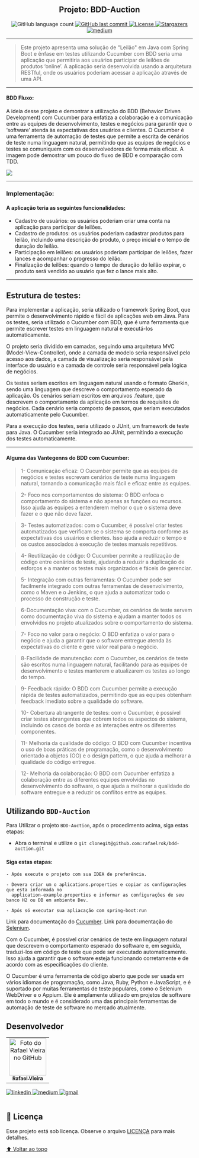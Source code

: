<h2 align="center"> 
  Projeto: BDD-Auction
</h2>


<!---Esses são exemplos. Veja https://shields.io para outras pessoas ou para personalizar este conjunto de escudos. Você pode querer incluir dependências, status do projeto e informações de licença aqui--->

<p align="center">
      <img alt="GitHub language count" src="https://img.shields.io/github/languages/top/rafaelrok/movieflix">
     <a href="https://github.com/bdd-auction/README.md/commits/master">
      <img alt="GitHub last commit" src="https://img.shields.io/github/last-commit/rafaelrok/bdd-auction">
     </a>
     <a href="https://github.com/rafaelrok/bdd-auction/blob/main/LICENSE">
      <img alt="License" src="https://img.shields.io/github/license/rafaelrok/bdd-auction">
     </a>  
     <a href="https://github.com/rafaelrok/README-ecoleta/stargazers">
      <img alt="Stargazers" src="https://img.shields.io/github/stars/rafaelrok/bdd-auction?style=social">
     </a>
     <a href="https://medium.com/@rafael">
      <img alt="medium" src="https://img.shields.io/twitter/url?label=Medium&logo=medium&style=social&url=https%3A%2F%2Fmedium.com%2F%40rafael.">
     </a>
  </p>

---
> Este projeto apresenta uma solução de "Leilão" em Java com Spring Boot e ênfase em testes utilizando Cucumber com BDD 
> seria uma aplicação que permitiria aos usuários participar de leilões de produtos ‘online’. A aplicação seria desenvolvida 
> usando a arquitetura RESTful, onde os usuários poderiam acessar a aplicação através de uma API.


---
#### BDD Fluxo:
A ideia desse projeto e demontrar a utilização do BDD (Behavior Driven Development) com Cucumber para enfatiza a colaboração e a comunicação 
entre as equipes de desenvolvimento, testes e negócios para garantir que o ‘software’ atenda às expectativas dos usuários e clientes. 
O Cucumber é uma ferramenta de automação de testes que permite a escrita de cenários de teste numa linguagem natural, permitindo que 
as equipes de negócios e testes se comuniquem com os desenvolvedores de forma mais eficaz. A imagem pode demostrar um pouco do fluxo de BDD e comparação com TDD.


<img src="https://res.cloudinary.com/dkar9uu7g/image/upload/v1680209132/rafaelvieira-dev/blog/posts/Fluxo_BDD_2x_kzqkvo.png">

---

### Implementação:
#### A aplicação teria as seguintes funcionalidades:
* Cadastro de usuários: os usuários poderiam criar uma conta na aplicação para participar de leilões.
* Cadastro de produtos: os usuários poderiam cadastrar produtos para leilão, incluindo uma descrição do produto, o preço inicial e o tempo de duração do leilão.
* Participação em leilões: os usuários poderiam participar de leilões, fazer lances e acompanhar o progresso do leilão.
* Finalização de leilões: quando o tempo de duração do leilão expirar, o produto será vendido ao usuário que fez o lance mais alto.

---
## Estrutura de testes: 

Para implementar a aplicação, seria utilizado o framework Spring Boot, que permite o desenvolvimento rápido e fácil de aplicações web em Java. Para os testes, seria utilizado o Cucumber com BDD, que é uma ferramenta que permite escrever testes em linguagem natural e executá-los automaticamente.

O projeto seria dividido em camadas, seguindo uma arquitetura MVC (Model-View-Controller), onde a camada de modelo seria responsável pelo acesso aos dados, a camada de visualização seria responsável pela interface do usuário e a camada de controle seria responsável pela lógica de negócios.

Os testes seriam escritos em linguagem natural usando o formato Gherkin, sendo uma linguagem que descreve o comportamento esperado da aplicação. Os cenários seriam escritos em arquivos .feature, que descrevem o comportamento da aplicação em termos de requisitos de negócios. Cada cenário seria composto de passos, que seriam executados automaticamente pelo Cucumber.

Para a execução dos testes, seria utilizado o JUnit, um framework de teste para Java. O Cucumber seria integrado ao JUnit, permitindo a execução dos testes automaticamente.

---
#### Alguma das Vantegenns do BDD com Cucumber:


 >1- Comunicação eficaz: O Cucumber permite que as equipes de negócios e testes escrevam cenários de teste numa linguagem natural, tornando a comunicação mais fácil e eficaz entre as equipes.

 >2- Foco nos comportamentos do sistema: O BDD enfoca o comportamento do sistema e não apenas as funções ou recursos. Isso ajuda as equipes a entenderem melhor o que o sistema deve fazer e o que não deve fazer.

 >3- Testes automatizados: com o Cucumber, é possível criar testes automatizados que verificam se o sistema se comporta conforme as expectativas dos usuários e clientes. Isso ajuda a reduzir o tempo e os custos associados à execução de testes manuais repetitivos.

 >4- Reutilização de código: O Cucumber permite a reutilização de código entre cenários de teste, ajudando a reduzir a duplicação de esforços e a manter os testes mais organizados e fáceis de gerenciar.

 >5- Integração com outras ferramentas: O Cucumber pode ser facilmente integrado com outras ferramentas de desenvolvimento, como o Maven e o Jenkins, o que ajuda a automatizar todo o processo de construção e teste.

 >6-Documentação viva: com o Cucumber, os cenários de teste servem como documentação viva do sistema e ajudam a manter todos os envolvidos no projeto atualizados sobre o comportamento do sistema.

 >7- Foco no valor para o negócio: O BDD enfatiza o valor para o negócio e ajuda a garantir que o software entregue atenda às expectativas do cliente e gere valor real para o negócio.

 >8-Facilidade de manutenção: com o Cucumber, os cenários de teste são escritos numa linguagem natural, facilitando para as equipes de desenvolvimento e testes manterem e atualizarem os testes ao longo do tempo.

 >9- Feedback rápido: O BDD com Cucumber permite a execução rápida de testes automatizados, permitindo que as equipes obtenham feedback imediato sobre a qualidade do software.

 >10- Cobertura abrangente de testes: com o Cucumber, é possível criar testes abrangentes que cobrem todos os aspectos do sistema, incluindo os casos de borda e as interações entre os diferentes componentes.

 >11- Melhoria da qualidade do código: O BDD com Cucumber incentiva o uso de boas práticas de programação, como o desenvolvimento orientado a objetos (OO) e o design pattern, o que ajuda a melhorar a qualidade do código entregue.

 >12- Melhoria da colaboração: O BDD com Cucumber enfatiza a colaboração entre as diferentes equipes envolvidas no desenvolvimento do software, o que ajuda a melhorar a qualidade do software entregue e a reduzir os conflitos entre as equipes.

## Utilizando `BDD-Auction`

Para Utilizar o projeto `BDD-Auction`, após o procedimento acima, siga estas etapas:

* Abra o terminal e utilize o `git clonegit@github.com:rafaelrok/bdd-auction.git`

#### Siga estas etapas:

```
- Após execute o projeto com sua IDEA de preferência.

- Devera criar um o aplications.properties e copiar as configurações que esta informada no
  application-example.properties e informar as configurações de seu banco H2 ou DB em ambiente Dev.

- Após só executar sua apliacação com spring-boot:run
```
Link para documentação do [Cucumber](https://cucumber.io/docs/cucumber/).
Link para documentação do [Selenium](https://www.selenium.dev/pt-br/documentation/).

Com o Cucumber, é possível criar cenários de teste em linguagem natural que descrevem o comportamento esperado do software e, em seguida, traduzi-los em código de teste que pode ser executado automaticamente. Isso ajuda a garantir que o software esteja funcionando corretamente e de acordo com as especificações do cliente.

O Cucumber é uma ferramenta de código aberto que pode ser usada em vários idiomas de programação, como Java, Ruby, Python e JavaScript, e é suportado por muitas ferramentas de teste populares, como o Selenium WebDriver e o Appium. Ele é amplamente utilizado em projetos de software em todo o mundo e é considerado uma das principais ferramentas de automação de teste de software no mercado atualmente.

## Desenvolvedor
<table>
  <tr>
    <td align="center">
      <a href="#">
        <img src="https://avatars.githubusercontent.com/u/8467131?v=4" width="100px;" alt="Foto do Rafael Vieira no GitHub"/><br>
        <sub>
          <b>Rafael Vieira</b>
        </sub>
      </a>
    </td>
  </tr>
</table>
<table>
  <tr>
    <a href="https://www.linkedin.com/in/rafaelvieira-s/">
      <img alt="linkedin" src="https://img.shields.io/twitter/url?label=Linkedin&logo=linkedin&style=social&url=https%3A%2F%2Fwww.linkedin.com%2Fin%2Frafaelvieira-s%2F">
    </a>
    <a href="https://medium.com/@rafael">
      <img alt="medium" src="https://img.shields.io/twitter/url?label=Medium&logo=medium&style=social&url=https%3A%2F%2Fmedium.com%2F%40rafael.">
    </a>
    <a href = "mailto:rafaelrok25@gmail.com">
      <img alt="gmail" src="https://img.shields.io/twitter/url?label=gmail&logo=gmail&style=social&url=https%3A%2F%2Fmail.google.com%2F">
    </a>
  </tr>
</table>


## 📝 Licença

Esse projeto está sob licença. Observe o arquivo [LICENÇA](LICENSE.md) para mais detalhes.


[⬆ Voltar ao topo](#bdd-auction)<br>
